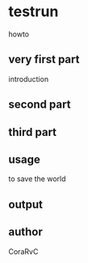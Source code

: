 # testrun
howto
## very first part
introduction
## second part

## third part

## usage
to save the world
## output

## author
CoraRvC
